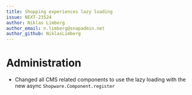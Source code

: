 ```yaml
---
title: Shopping experiences lazy loading
issue: NEXT-23524
author: Niklas Limberg
author_email: n.limberg@snapadmin.net
author_github: NiklasLimberg
---
```

# Administration
* Changed all CMS related components to use the lazy loading with the new async `Shopware.Component.register`
